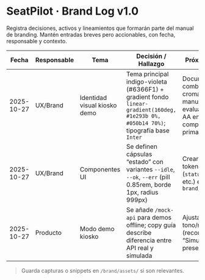 # SeatPilot · Brand Log v1.0

Registra decisiones, activos y lineamientos que formarán parte del manual de branding. Mantén entradas breves pero accionables, con fecha, responsable y contexto.

| Fecha | Responsable | Tema | Decisión / Hallazgo | Próximos pasos |
| --- | --- | --- | --- | --- |
| 2025-10-27 | UX/Brand | Identidad visual kiosko demo | Tema principal indigo-violeta (#6366F1) + gradient fondo `linear-gradient(160deg, #1e293b 0%, #050b14 70%)`; tipografía base `Inter` | Documentar combinación cromática en manual definitivo; evaluar contraste AA en componentes primarios |
| 2025-10-27 | UX/Brand | Componentes UI | Se definen cápsulas “estado” con variantes `--idle`, `--ok`, `--err` (pill 0.85rem, borde 1px, radius 999px) | Crear tabla de tokens (`status.idle.bg`, etc.) en `brand/tokens.json` |
| 2025-10-27 | Producto | Modo demo kiosko | Se añade `/mock-api` para demos offline; copy guía describe diferencia entre API real y simulada | Ajustar manual de tono/microcopy (recordatorio “Simulación” presente en hero) |

> Guarda capturas o snippets en `/brand/assets/` si son relevantes.
